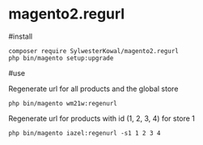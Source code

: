 # magento2.regurl

#install
````
composer require SylwesterKowal/magento2.regurl
php bin/magento setup:upgrade
````

#use

Regenerate url for all products and the global store
````
php bin/magento wm21w:regenurl
````
Regenerate url for products with id (1, 2, 3, 4) for store 1
````
php bin/magento iazel:regenurl -s1 1 2 3 4
````